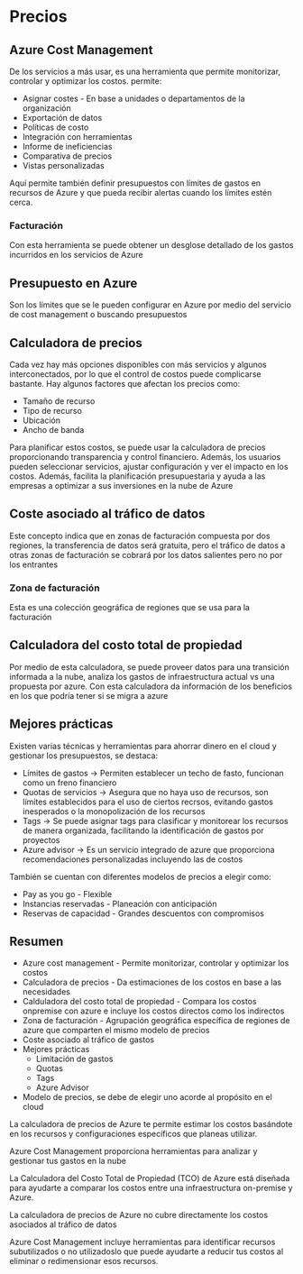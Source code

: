 # Precios

## Azure Cost Management

De los servicios a más usar, es una herramienta que permite monitorizar, controlar y optimizar los costos. permite:

- Asignar costes - En base a unidades o departamentos de la organización
- Exportación de datos
- Políticas de costo
- Integración con herramientas
- Informe de ineficiencias
- Comparativa de precios
- Vistas personalizadas

Aquí permite también definir presupuestos con límites de gastos en recursos de Azure y que pueda recibir alertas cuando los límites estén cerca.

### Facturación

Con esta herramienta se puede obtener un desglose detallado de los gastos incurridos en los servicios de Azure

## Presupuesto en Azure

Son los límites que se le pueden configurar en Azure por medio del servicio de cost management o buscando presupuestos

## Calculadora de precios

Cada vez hay más opciones disponibles con más servicios y algunos interconectados, por lo que el control de costos puede complicarse bastante. Hay algunos factores que afectan los precios como:

- Tamaño de recurso
- Tipo de recurso
- Ubicación
- Ancho de banda

Para planificar estos costos, se puede usar la calculadora de precios proporcionando transparencia y control financiero. Además, los usuarios pueden seleccionar servicios, ajustar configuración y ver el impacto en los costos. Además, facilita la planificación presupuestaria y ayuda a las empresas a optimizar a sus inversiones en la nube de Azure

## Coste asociado al tráfico de datos

Este concepto indica que en zonas de facturación compuesta por dos regiones, la transferencia de datos será gratuita, pero el tráfico de datos a otras zonas de facturación se cobrará por los datos salientes pero no por los entrantes

### Zona de facturación

Esta es una colección geográfica de regiones que se usa para la facturación

## Calculadora del costo total de propiedad

Por medio de esta calculadora, se puede proveer datos para una transición informada a la nube, analiza los gastos de infraestructura actual vs una propuesta por azure. Con esta calculadora da información de los beneficios en los que podría tener si se migra a azure

## Mejores prácticas

Existen varias técnicas y herramientas para ahorrar dinero en el cloud y gestionar los presupuestos, se destaca:

- Límites de gastos -> Permiten establecer un techo de fasto, funcionan como un freno financiero
- Quotas de servicios -> Asegura que no haya uso de recursos, son límites establecidos para el uso de ciertos recrsos, evitando gastos inesperados o la monopolización de los recursos
- Tags -> Se puede asignar tags para clasificar y monitorear los recursos de manera organizada, facilitando la identificación de gastos por proyectos
- Azure advisor -> Es un servicio integrado de azure que proporciona recomendaciones personalizadas incluyendo las de costos

También se cuentan con diferentes modelos de precios a elegir como:

- Pay as you go - Flexible
- Instancias reservadas - Planeación con anticipación
- Reservas de capacidad - Grandes descuentos con compromisos

## Resumen

- Azure cost management - Permite monitorizar, controlar y optimizar los costos
- Calculadora de precios - Da estimaciones de los costos en base a las necesidades
- Calduladora del costo total de propiedad - Compara los costos onpremise con azure e incluye los costos directos como los indirectos
- Zona de facturación - Agrupación geográfica específica de regiones de azure que comparten el mismo modelo de precios
- Coste asociado al tráfico de gastos
- Mejores prácticas
  - Limitación de gastos
  - Quotas
  - Tags
  - Azure Advisor
- Modelo de precios, se debe de elegir uno acorde al propósito en el cloud

La calculadora de precios de Azure te permite estimar los costos basándote en los recursos y configuraciones específicos que planeas utilizar.

Azure Cost Management proporciona herramientas para analizar y gestionar tus gastos en la nube

La Calculadora del Costo Total de Propiedad (TCO) de Azure está diseñada para ayudarte a comparar los costos entre una infraestructura on-premise y Azure.

La calculadora de precios de Azure no cubre directamente los costos asociados al tráfico de datos

Azure Cost Management incluye herramientas para identificar recursos subutilizados o no utilizadoslo que puede ayudarte a reducir tus costos al eliminar o redimensionar esos recursos.
